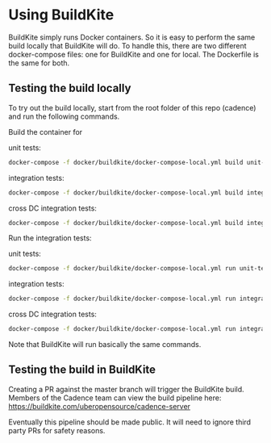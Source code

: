 # Using BuildKite

BuildKite simply runs Docker containers. So it is easy to perform the 
same build locally that BuildKite will do. To handle this, there are 
two different docker-compose files: one for BuildKite and one for local.
The Dockerfile is the same for both. 

## Testing the build locally
To try out the build locally, start from the root folder of this repo 
(cadence) and run the following commands.

Build the container for 

unit tests:
```bash
docker-compose -f docker/buildkite/docker-compose-local.yml build unit-test
```

integration tests:
```bash
docker-compose -f docker/buildkite/docker-compose-local.yml build integration-test
```

cross DC integration tests:
```bash
docker-compose -f docker/buildkite/docker-compose-local.yml build integration-test-xdc
```

Run the integration tests:

unit tests:
```bash
docker-compose -f docker/buildkite/docker-compose-local.yml run unit-test
```

integration tests:
```bash
docker-compose -f docker/buildkite/docker-compose-local.yml run integration-test
```

cross DC integration tests:
```bash
docker-compose -f docker/buildkite/docker-compose-local.yml run integration-test-xdc
```

Note that BuildKite will run basically the same commands.

## Testing the build in BuildKite
Creating a PR against the master branch will trigger the BuildKite
build. Members of the Cadence team can view the build pipeline here:
https://buildkite.com/uberopensource/cadence-server

Eventually this pipeline should be made public. It will need to ignore 
third party PRs for safety reasons.
